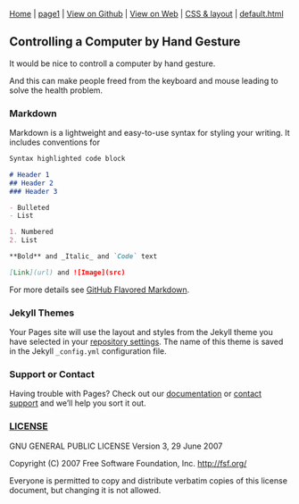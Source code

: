 [Home](/README.md) | [page1](/page1.md) | [View on Github](https://github.com/whatifif/handgesture) | [View on Web](https://whatifif.github.io/handgesture/) | [CSS & layout](https://help.github.com/articles/customizing-css-and-html-in-your-jekyll-theme/) | [default.html](https://github.com/pages-themes/cayman/blob/master/_layouts/default.html)
## Controlling a Computer by Hand Gesture

It would be nice to controll a computer by hand gesture. 

And this can make people freed from the keyboard and mouse leading to solve the health problem.



### Markdown

Markdown is a lightweight and easy-to-use syntax for styling your writing. It includes conventions for

```markdown
Syntax highlighted code block

# Header 1
## Header 2
### Header 3

- Bulleted
- List

1. Numbered
2. List

**Bold** and _Italic_ and `Code` text

[Link](url) and ![Image](src)
```

For more details see [GitHub Flavored Markdown](https://guides.github.com/features/mastering-markdown/).

### Jekyll Themes

Your Pages site will use the layout and styles from the Jekyll theme you have selected in your [repository settings](https://github.com/whatifif/handgesture/settings). The name of this theme is saved in the Jekyll `_config.yml` configuration file.

### Support or Contact

Having trouble with Pages? Check out our [documentation](https://help.github.com/categories/github-pages-basics/) or [contact support](https://github.com/contact) and we’ll help you sort it out.

### [LICENSE](/LICENSE)
GNU GENERAL PUBLIC LICENSE Version 3, 29 June 2007

Copyright (C) 2007 Free Software Foundation, Inc. <http://fsf.org/>
 
 Everyone is permitted to copy and distribute verbatim copies
 of this license document, but changing it is not allowed.
